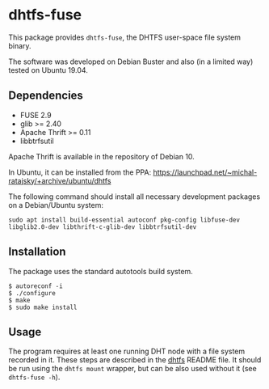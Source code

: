 # dhtfs-fuse

This package provides `dhtfs-fuse`, the DHTFS user-space file system binary.

The software was developed on Debian Buster and also (in a limited way) tested on Ubuntu 19.04.

## Dependencies

* FUSE 2.9
* glib >= 2.40
* Apache Thrift >= 0.11
* libbtrfsutil

Apache Thrift is available in the repository of Debian 10.

In Ubuntu, it can be installed from the PPA: https://launchpad.net/~michal-ratajsky/+archive/ubuntu/dhtfs

The following command should install all necessary development packages on a Debian/Ubuntu system:

`sudo apt install build-essential autoconf pkg-config libfuse-dev libglib2.0-dev libthrift-c-glib-dev libbtrfsutil-dev`

## Installation

The package uses the standard autotools build system.

```
$ autoreconf -i
$ ./configure
$ make
$ sudo make install
```

## Usage

The program requires at least one running DHT node with a file system recorded in it. These steps are described in the [dhtfs](https://github.com/dhtfs/dhtfs) README file. It should be run using the `dhtfs mount` wrapper, but can be also used without it (see `dhtfs-fuse -h`).

